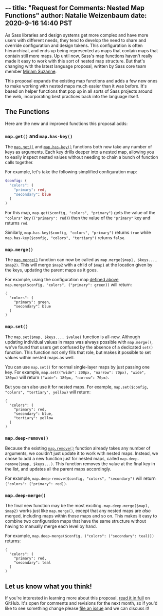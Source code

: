  --
title: "Request for Comments: Nested Map Functions"
author: Natalie Weizenbaum
date: 2020-9-16 14:40 PST
---

As Sass libraries and design systems get more complex and have more users with different needs, they tend to develop the need to share and override configuration and design tokens. This configuration is often hierarchical, and ends up being represented as maps that contain maps that contain still more maps. Up until now, Sass's map functions haven't really made it easy to work with this sort of nested map structure. But that's changing with the latest language proposal, written by Sass core team member [Miriam Suzanne].

[Miriam Suzanne]: https://www.miriamsuzanne.com/

This proposal expands the existing map functions and adds a few new ones to make working with nested maps much easier than it was before. It's based on helper functions that pop up in all sorts of Sass projects around the web, incorporating best practices back into the language itself.

## The Functions

Here are the new and improved functions this proposal adds:

### `map.get()` and `map.has-key()`

The [`map.get()`] and [`map.has-key()`] functions both now take any number of keys as arguments. Each key drills deeper into a nested map, allowing you to easily inspect nested values without needing to chain a bunch of function calls together.

[`map.get()`]: https://sass-lang.com/documentation/modules/map#get
[`map.has-key()`]: https://sass-lang.com/documentation/modules/map#has-key

For example, let's take the following simplified configuration map:

```scss
$config: (
  "colors": (
    "primary": red,
    "secondary": blue
  )
)
```

For this map, `map.get($config, "colors", "primary")` gets the value of the `"colors"` key (`("primary": red)`) then the value of the `"primary"` key and returns `red`.

Similarly, `map.has-key($config, "colors", "primary")` returns `true` while `map.has-key($config, "colors", "tertiary")` returns `false`.

### `map.merge()`

The [`map.merge()`] function can now be called as `map.merge($map1, $keys..., $map2)`. This will merge `$map2` with a child of `$map1` at the location given by the keys, updating the parent maps as it goes.

[`map.merge()`]: https://sass-lang.com/documentation/modules/map#merge

For example, using the configuration map [defined above] `map.merge($config, "colors", ("primary": green))` will return:

[defined above]: #map-get-and-map-has-key

```
(
  "colors": (
    "primary": green,
    "secondary": blue
  )
)
```

### `map.set()`

The `map.set($map, $keys..., $value)` function is all-new. Although updating individual values in maps was always possible with `map.merge()`, we've found that users get confused by the absence of a dedicated `set()` function. This function not only fills that role, but makes it possible to set values within nested maps as well.

You can use `map.set()` for normal single-layer maps by just passing one key. For example, `map.set(("wide": 200px, "narrow": 70px), "wide", 180px)` will return `("wide": 180px, "narrow": 70px)`.

But you can also use it for nested maps. For example, `map.set($config, "colors", "tertiary", yellow)` will return:

```
(
  "colors": (
    "primary": red,
    "secondary": blue,
    "tertiary": yellow
  )
)
```

### `map.deep-remove()`

Because the existing [`map.remove()`] function already takes any number of arguments, we couldn't just update it to work with nested maps. Instead, we chose to add a new function just for nested maps, called `map.deep-remove($map, $keys...)`. This function removes the value at the final key in the list, and updates all the parent maps accordingly.

[`map.remove()`]: https://sass-lang.com/documentation/modules/map#remove

For example, `map.deep-remove($config, "colors", "secondary")` will return `("colors": ("primary": red))`.

### `map.deep-merge()`

The final new function may be the most exciting. `map.deep-merge($map1, $map2)` works just like `map.merge()`, except that any nested maps are *also* merged, including maps within those maps and so on. This makes it easy to combine two configuration maps that have the same structure without having to manually merge each level by hand.

For example, `map.deep-merge($config, ("colors": ("secondary": teal)))` returns:

```
(
  "colors": (
    "primary": red,
    "secondary": teal
  )
)
```

## Let us know what you think!

If you're interested in learning more about this proposal, [read it in full] on GitHub. It's open for comments and revisions for the next month, so if you'd like to see something change please [file an issue] and we can discuss it!

[read it in full]: https://github.com/sass/sass/tree/main/accepted/nested-map-functions.md
[file an issue]: https://github.com/sass/sass/issues/new
